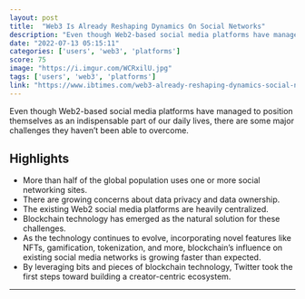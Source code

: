 ```yaml
---
layout: post
title:  "Web3 Is Already Reshaping Dynamics On Social Networks"
description: "Even though Web2-based social media platforms have managed to position themselves as an indispensable part of our daily lives, there are some major challenges they haven’t been able to overcome."
date: "2022-07-13 05:15:11"
categories: ['users', 'web3', 'platforms']
score: 75
image: "https://i.imgur.com/WCRxilU.jpg"
tags: ['users', 'web3', 'platforms']
link: "https://www.ibtimes.com/web3-already-reshaping-dynamics-social-networks-3563558"
---
```


Even though Web2-based social media platforms have managed to position themselves as an indispensable part of our daily lives, there are some major challenges they haven’t been able to overcome.

## Highlights

- More than half of the global population uses one or more social networking sites.
- There are growing concerns about data privacy and data ownership.
- The existing Web2 social media platforms are heavily centralized.
- Blockchain technology has emerged as the natural solution for these challenges.
- As the technology continues to evolve, incorporating novel features like NFTs, gamification, tokenization, and more, blockchain’s influence on existing social media networks is growing faster than expected.
- By leveraging bits and pieces of blockchain technology, Twitter took the first steps toward building a creator-centric ecosystem.

---
